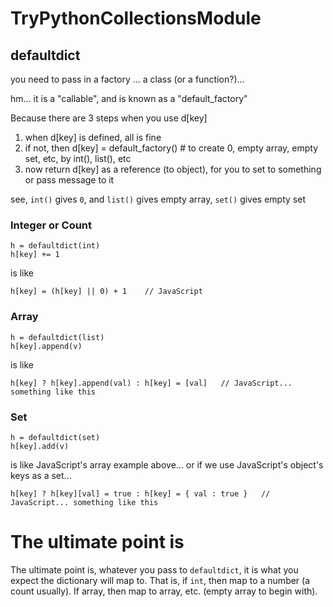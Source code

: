 # TryPythonCollectionsModule


## defaultdict

you need to pass in a factory ... a class (or a function?)...

hm... it is a "callable", and is known as a "default_factory"

Because there are 3 steps when you use d[key]

1. when d[key] is defined, all is fine
2. if not, then   d[key] = default_factory()  # to create 0, empty array, empty set, etc, by int(), list(), etc
3. now return d[key] as a reference (to object), for you to set to something or pass message to it

see, `int()` gives `0`, and `list()` gives empty array, `set()` gives empty set

### Integer or Count

    h = defaultdict(int)
    h[key] += 1

is like

    h[key] = (h[key] || 0) + 1    // JavaScript

### Array

    h = defaultdict(list)
    h[key].append(v)

is like

    h[key] ? h[key].append(val) : h[key] = [val]   // JavaScript... something like this

### Set

    h = defaultdict(set)
    h[key].add(v)

is like JavaScript's array example above... or if we use JavaScript's object's keys as a set...

    h[key] ? h[key][val] = true : h[key] = { val : true }   // JavaScript... something like this

# The ultimate point is

The ultimate point is, whatever you pass to `defaultdict`, it is what you expect the dictionary will map to.  That is, if `int`, then map to a number (a count usually).  If array, then map to array, etc. (empty array to begin with).
